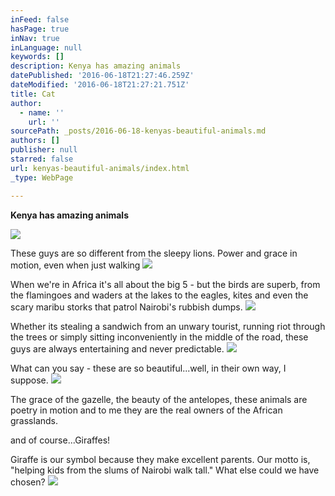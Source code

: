 ```yaml
---
inFeed: false
hasPage: true
inNav: true
inLanguage: null
keywords: []
description: Kenya has amazing animals
datePublished: '2016-06-18T21:27:46.259Z'
dateModified: '2016-06-18T21:27:21.751Z'
title: Cat
author:
  - name: ''
    url: ''
sourcePath: _posts/2016-06-18-kenyas-beautiful-animals.md
authors: []
publisher: null
starred: false
url: kenyas-beautiful-animals/index.html
_type: WebPage

---
```

**Kenya has amazing animals**

  
![](https://the-grid-user-content.s3-us-west-2.amazonaws.com/af092031-49b2-436a-b465-95d8169f4235.jpg)

These guys are so different from the sleepy lions. Power and grace in motion, even when just walking
![](https://the-grid-user-content.s3-us-west-2.amazonaws.com/6ff06cae-30b3-49e6-ac40-127faad7801c.jpg)

When we're in Africa it's all about the big 5 - but the birds are superb, from the flamingoes and waders at the lakes to the eagles, kites and even the scary maribu storks that patrol Nairobi's rubbish dumps.
![](https://the-grid-user-content.s3-us-west-2.amazonaws.com/031703ec-7a81-49dd-87aa-06e45ef81769.jpg)

Whether its stealing a sandwich from an unwary tourist, running riot through the trees or simply sitting inconveniently in the middle of the road, these guys are always entertaining and never predictable.
![](https://the-grid-user-content.s3-us-west-2.amazonaws.com/cf09f6f3-f406-4e0b-90b0-391bb5039d07.jpg)

What can you say - these are so beautiful...well, in their own way, I suppose. ![](https://the-grid-user-content.s3-us-west-2.amazonaws.com/be0decd9-7e0b-4734-b5dc-89c65664725a.jpg)

The grace of the gazelle, the beauty of the antelopes, these animals are poetry in motion and to me they are the real owners of the African grasslands.

and of course...Giraffes!  

Giraffe is our symbol because they make excellent parents. Our motto is, "helping kids from the slums of Nairobi walk tall." What else could we have chosen?
![](https://the-grid-user-content.s3-us-west-2.amazonaws.com/a23b546e-ad57-4758-aef8-d59b3e85589d.jpg)